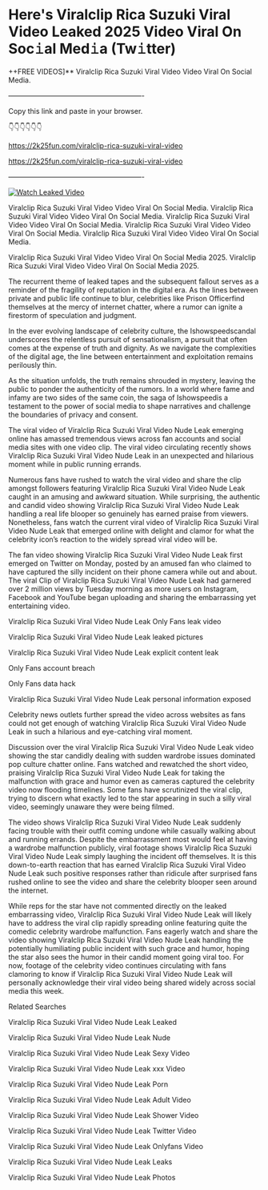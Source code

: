 # Here's Viralclip Rica Suzuki Viral Video Leaked 2025 Video Viral On Soc𝚒al Med𝚒a (Tw𝚒tter)

++FREE VIDEOS]** Viralclip Rica Suzuki Viral Video Video Viral On Social Media.

———————————————————-

Copy this link and paste in your browser.

👇👇👇👇👇👇

https://2k25fun.com/viralclip-rica-suzuki-viral-video

https://2k25fun.com/viralclip-rica-suzuki-viral-video

———————————————————-

[![Watch Leaked Video](https://miro.medium.com/v2/resize:fit:828/format:webp/1*cilzJN44JGOrTw9NJCrNHA.gif "Watch Leaked Video")](https://2k25fun.com/viralclip-rica-suzuki-viral-video)

Viralclip Rica Suzuki Viral Video Video Viral On Social Media. Viralclip Rica Suzuki Viral Video Video Viral On Social Media. Viralclip Rica Suzuki Viral Video Video Viral On Social Media. Viralclip Rica Suzuki Viral Video Video Viral On Social Media. Viralclip Rica Suzuki Viral Video Video Viral On Social Media.

Viralclip Rica Suzuki Viral Video Video Viral On Social Media 2025. Viralclip Rica Suzuki Viral Video Video Viral On Social Media 2025.

The recurrent theme of leaked tapes and the subsequent fallout serves as a reminder of the fragility of reputation in the digital era. As the lines between private and public life continue to blur, celebrities like Prison Officerfind themselves at the mercy of internet chatter, where a rumor can ignite a firestorm of speculation and judgment.

In the ever evolving landscape of celebrity culture, the Ishowspeedscandal underscores the relentless pursuit of sensationalism, a pursuit that often comes at the expense of truth and dignity. As we navigate the complexities of the digital age, the line between entertainment and exploitation remains perilously thin.

As the situation unfolds, the truth remains shrouded in mystery, leaving the public to ponder the authenticity of the rumors. In a world where fame and infamy are two sides of the same coin, the saga of Ishowspeedis a testament to the power of social media to shape narratives and challenge the boundaries of privacy and consent.

The viral video of Viralclip Rica Suzuki Viral Video Nude Leak emerging online has amassed tremendous views across fan accounts and social media sites with one video clip. The viral video circulating recently shows Viralclip Rica Suzuki Viral Video Nude Leak in an unexpected and hilarious moment while in public running errands.

Numerous fans have rushed to watch the viral video and share the clip amongst followers featuring Viralclip Rica Suzuki Viral Video Nude Leak caught in an amusing and awkward situation. While surprising, the authentic and candid video showing Viralclip Rica Suzuki Viral Video Nude Leak handling a real life blooper so genuinely has earned praise from viewers. Nonetheless, fans watch the current viral video of Viralclip Rica Suzuki Viral Video Nude Leak that emerged online with delight and clamor for what the celebrity icon’s reaction to the widely spread viral video will be.

The fan video showing Viralclip Rica Suzuki Viral Video Nude Leak first emerged on Twitter on Monday, posted by an amused fan who claimed to have captured the silly incident on their phone camera while out and about. The viral Clip of Viralclip Rica Suzuki Viral Video Nude Leak had garnered over 2 million views by Tuesday morning as more users on Instagram, Facebook and YouTube began uploading and sharing the embarrassing yet entertaining video.

Viralclip Rica Suzuki Viral Video Nude Leak Only Fans leak video

Viralclip Rica Suzuki Viral Video Nude Leak leaked pictures

Viralclip Rica Suzuki Viral Video Nude Leak explicit content leak

Only Fans account breach

Only Fans data hack

Viralclip Rica Suzuki Viral Video Nude Leak personal information exposed

Celebrity news outlets further spread the video across websites as fans could not get enough of watching Viralclip Rica Suzuki Viral Video Nude Leak in such a hilarious and eye-catching viral moment.

Discussion over the viral Viralclip Rica Suzuki Viral Video Nude Leak video showing the star candidly dealing with sudden wardrobe issues dominated pop culture chatter online. Fans watched and rewatched the short video, praising Viralclip Rica Suzuki Viral Video Nude Leak for taking the malfunction with grace and humor even as cameras captured the celebrity video now flooding timelines. Some fans have scrutinized the viral clip, trying to discern what exactly led to the star appearing in such a silly viral video, seemingly unaware they were being filmed.

The video shows Viralclip Rica Suzuki Viral Video Nude Leak suddenly facing trouble with their outfit coming undone while casually walking about and running errands. Despite the embarrassment most would feel at having a wardrobe malfunction publicly, viral footage shows Viralclip Rica Suzuki Viral Video Nude Leak simply laughing the incident off themselves. It is this down-to-earth reaction that has earned Viralclip Rica Suzuki Viral Video Nude Leak such positive responses rather than ridicule after surprised fans rushed online to see the video and share the celebrity blooper seen around the internet.

While reps for the star have not commented directly on the leaked embarrassing video, Viralclip Rica Suzuki Viral Video Nude Leak will likely have to address the viral clip rapidly spreading online featuring quite the comedic celebrity wardrobe malfunction. Fans eagerly watch and share the video showing Viralclip Rica Suzuki Viral Video Nude Leak handling the potentially humiliating public incident with such grace and humor, hoping the star also sees the humor in their candid moment going viral too. For now, footage of the celebrity video continues circulating with fans clamoring to know if Viralclip Rica Suzuki Viral Video Nude Leak will personally acknowledge their viral video being shared widely across social media this week.

Related Searches

Viralclip Rica Suzuki Viral Video Nude Leak Leaked

Viralclip Rica Suzuki Viral Video Nude Leak Nude

Viralclip Rica Suzuki Viral Video Nude Leak Sexy Video

Viralclip Rica Suzuki Viral Video Nude Leak xxx Video

Viralclip Rica Suzuki Viral Video Nude Leak Porn

Viralclip Rica Suzuki Viral Video Nude Leak Adult Video

Viralclip Rica Suzuki Viral Video Nude Leak Shower Video

Viralclip Rica Suzuki Viral Video Nude Leak Twitter Video

Viralclip Rica Suzuki Viral Video Nude Leak Onlyfans Video

Viralclip Rica Suzuki Viral Video Nude Leak Leaks

Viralclip Rica Suzuki Viral Video Nude Leak Photos